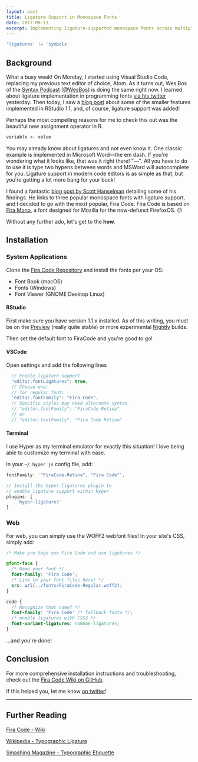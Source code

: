 ```yaml
---
layout: post
title: Ligature Support in Monospace Fonts
date: 2017-09-13
excerpt: Implementing ligature-supported monospace fonts across multiple platforms
---
```


<div class="has-text-centered">

```r
'ligatures' != 'symbols'
```

</div>

## Background

What a busy week! On Monday, I started using Visual Studio Code, replacing my previous text editor of choice, Atom. As it turns out, Wes Bos of the [Syntax Podcast](https://syntax.fm/) ([@WesBos](https://twitter.com/wesbos)) is doing the same right now. I learned about ligature implementation in programming fonts [via his twitter](https://twitter.com/kiliman/status/907709797193134082) yesterday. Then today, I saw a [blog post](https://blog.rstudio.com/2017/09/13/rstudio-v1.1---the-little-things/) about some of the smaller features implemented in RStudio 1.1, and, of course, ligature support was added! 

Perhaps the most compelling reasons for me to check this out was the beautiful new assignment operator in R.
```r
variable <- value
```

You may already know about ligatures and not even know it.  One classic example is implemented in Microsoft Word&mdash;the em dash. If you're wondering what it looks like, that was it right there! "&mdash;". All you have to do to use it is type two hypens between words and MSWord will autocomplete for you. Ligature support in modern code editors is as simple as that, but you're getting a lot more bang for your buck!

I found a fantastic [blog post by Scott Hanselman](https://www.hanselman.com/blog/MonospacedProgrammingFontsWithLigatures.aspx) detailing some of his findings. He links to three popular monospace fonts with ligature support, and I decided to go with the most popular, Fira Code. Fira Code is based on [Fira Mono](https://fonts.google.com/specimen/Fira+Mono), a font designed for Mozilla for the now-defunct FirefoxOS. 😕

Without any further ado, let's get to the **how**. 

## Installation

### System Applications

Clone the [Fira Code Repository](https://github.com/tonsky/FiraCode) and install the fonts per your OS:  
- Font Book (macOS)
- Fonts (Windows) 
- Font Viewer (GNOME Desktop Linux)

#### RStudio

First make sure you have version 1.1.x installed. As of this writing, you must be on the [Preview](https://www.rstudio.com/products/rstudio/download/preview/) (really quite stable) or more experimental [Nightly](https://dailies.rstudio.com/) builds.  

Then set the default font to FiraCode and you're good to go!

#### VSCode

Open settings and add the following lines
```js
  // Enable ligature support
  "editor.fontLigatures": true,
  // Choose one:
  // for regular font:
  "editor.fontFamily": "Fira Code",
  // Specific styles may need alternate syntax
  // "editor.fontFamily": "FiraCode-Retina"
  // or
  // "editor.fontFamily": "Fira Code Retina"
```

#### Terminal 

I use Hyper as my terminal emulator for exactly this situation! I love being able to customize my terminal with ease.

In your `~/.hyper.js` config file, add:
```js
fontFamily: '"FiraCode-Retina", "Fira Code"',

// Install the hyper-ligatures plugin to 
// enable ligature support within Hyper
plugins: [
    'hyper-ligatures'
]
```

### Web

For web, you can simply use the WOFF2 webfont files! In your site's CSS, simply add:

```css
/* Make pre tags use Fira Code and use ligatures */

@font-face {
  /* Name your font */
  font-family: 'Fira Code';
  /* Link to your font files here! */
  src: url(../fonts/FiraCode-Regular.woff2);
}

code {
  /* Recognize that name? */
  font-family: 'Fira Code' /* fallback fonts */;
  /* enable ligatures with CSS3 */
  font-variant-ligatures: common-ligatures;
}
```

...and you're done!

## Conclusion

For more comprehensive installation instructions and troubleshooting, check out the [Fira Code Wiki on GitHub](https://github.com/tonsky/FiraCode/wiki). 

If this helped you, let me know [on twitter](https://twitter.com/samhinshaw)!

*****

## Further Reading

[Fira Code - Wiki](https://github.com/tonsky/FiraCode/wiki)

[Wikipedia - Typographic Ligature](https://en.wikipedia.org/wiki/Typographic_ligature)

[Smashing Magazine - Typographic Etiquette](https://www.smashingmagazine.com/2011/08/mind-your-en-and-em-dashes-typographic-etiquette/)